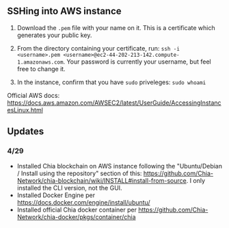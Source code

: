 ## SSHing into AWS instance
 
1. Download the `.pem` file with your name on it.  This is a certificate which generates your public key.

2. From the directory containing your certificate, run: `ssh -i <username>.pem <username>@ec2-44-202-213-142.compute-1.amazonaws.com`. Your password is currently your username, but feel free to change it.

3. In the instance, confirm that you have `sudo` priveleges: `sudo whoami`

Official AWS docs:
https://docs.aws.amazon.com/AWSEC2/latest/UserGuide/AccessingInstancesLinux.html

## Updates

### 4/29
* Installed Chia blockchain on AWS instance following the "Ubuntu/Debian / Install using the repository" section of this: https://github.com/Chia-Network/chia-blockchain/wiki/INSTALL#install-from-source.  I only installed the CLI version, not the GUI.
* Installed Docker Engine per https://docs.docker.com/engine/install/ubuntu/
* Installed official Chia docker container per https://github.com/Chia-Network/chia-docker/pkgs/container/chia
